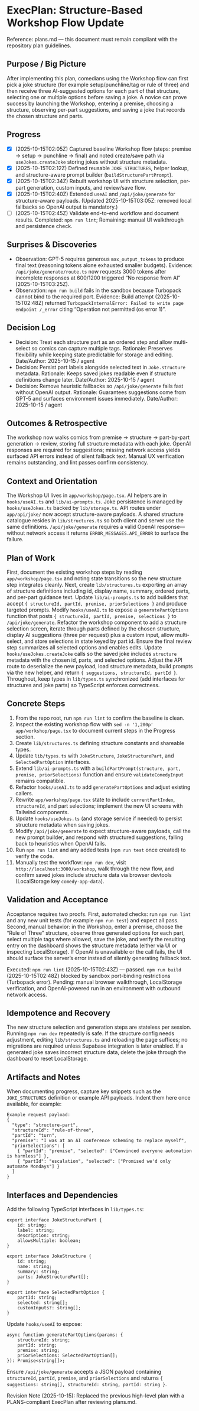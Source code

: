 # ExecPlan: Structure-Based Workshop Flow Update

Reference: plans.md — this document must remain compliant with the repository plan guidelines.

## Purpose / Big Picture

After implementing this plan, comedians using the Workshop flow can first pick a joke structure (for example setup/punchline/tag or rule of three) and then receive three AI-suggested options for each part of that structure, selecting one or multiple options before saving a joke. A novice can prove success by launching the Workshop, entering a premise, choosing a structure, observing per-part suggestions, and saving a joke that records the chosen structure and parts.

## Progress

- [x] (2025-10-15T02:05Z) Captured baseline Workshop flow (steps: premise → setup → punchline → final) and noted create/save path via `useJokes.createJoke` storing jokes without structure metadata.
- [x] (2025-10-15T02:12Z) Defined reusable `JOKE_STRUCTURES`, helper lookup, and structure-aware prompt builder (`buildStructurePartPrompt`).
- [x] (2025-10-15T02:34Z) Rebuilt workshop UI with structure selection, per-part generation, custom inputs, and review/save flow.
- [x] (2025-10-15T02:40Z) Extended `useAI` and `/api/joke/generate` for structure-aware payloads. (Updated 2025-10-15T03:05Z: removed local fallbacks so OpenAI output is mandatory.)
- [ ] (2025-10-15T02:45Z) Validate end-to-end workflow and document results. Completed: `npm run lint`; Remaining: manual UI walkthrough and persistence check.

## Surprises & Discoveries

- Observation: GPT-5 requires generous `max_output_tokens` to produce final text (reasoning tokens alone exhausted smaller budgets).
  Evidence: `/api/joke/generate/route.ts` now requests 3000 tokens after incomplete responses at 600/1200 triggered “No response from AI” (2025-10-15T03:25Z).
- Observation: `npm run build` fails in the sandbox because Turbopack cannot bind to the required port.
  Evidence: Build attempt (2025-10-15T02:48Z) returned `TurbopackInternalError: Failed to write page endpoint /_error` citing “Operation not permitted (os error 1)”.

## Decision Log

- Decision: Treat each structure part as an ordered step and allow multi-select so comics can capture multiple tags.
  Rationale: Preserves flexibility while keeping state predictable for storage and editing.
  Date/Author: 2025-10-15 / agent
- Decision: Persist part labels alongside selected text in `Joke.structure` metadata.
  Rationale: Keeps saved jokes readable even if structure definitions change later.
  Date/Author: 2025-10-15 / agent
- Decision: Remove heuristic fallbacks so `/api/joke/generate` fails fast without OpenAI output.
  Rationale: Guarantees suggestions come from GPT-5 and surfaces environment issues immediately.
  Date/Author: 2025-10-15 / agent

## Outcomes & Retrospective

The workshop now walks comics from premise → structure → part-by-part generation → review, storing full structure metadata with each joke. OpenAI responses are required for suggestions; missing network access yields surfaced API errors instead of silent fallback text. Manual UX verification remains outstanding, and lint passes confirm consistency.

## Context and Orientation

The Workshop UI lives in `app/workshop/page.tsx`. AI helpers are in `hooks/useAI.ts` and `lib/ai-prompts.ts`. Joke persistence is managed by `hooks/useJokes.ts` backed by `lib/storage.ts`. API routes under `app/api/joke/` now accept structure-aware payloads. A shared structure catalogue resides in `lib/structures.ts` so both client and server use the same definitions. `/api/joke/generate` requires a valid OpenAI response—without network access it returns `ERROR_MESSAGES.API_ERROR` to surface the failure.

## Plan of Work

First, document the existing workshop steps by reading `app/workshop/page.tsx` and noting state transitions so the new structure step integrates cleanly. Next, create `lib/structures.ts` exporting an array of structure definitions including id, display name, summary, ordered parts, and per-part guidance text. Update `lib/ai-prompts.ts` to add builders that accept `{ structureId, partId, premise, priorSelections }` and produce targeted prompts. Modify `hooks/useAI.ts` to expose a `generatePartOptions` function that posts `{ structureId, partId, premise, selections }` to `/api/joke/generate`. Refactor the workshop component to add a structure selection screen, iterate through parts defined by the chosen structure, display AI suggestions (three per request) plus a custom input, allow multi-select, and store selections in state keyed by part id. Ensure the final review step summarizes all selected options and enables edits. Update `hooks/useJokes.createJoke` calls so the saved joke includes `structure` metadata with the chosen id, parts, and selected options. Adjust the API route to deserialize the new payload, load structure metadata, build prompts via the new helper, and return `{ suggestions, structureId, partId }`. Throughout, keep types in `lib/types.ts` synchronized (add interfaces for structures and joke parts) so TypeScript enforces correctness.

## Concrete Steps

1. From the repo root, run `npm run lint` to confirm the baseline is clean.
2. Inspect the existing workshop flow with `sed -n '1,200p' app/workshop/page.tsx` to document current steps in the Progress section.
3. Create `lib/structures.ts` defining structure constants and shareable types.
4. Update `lib/types.ts` with `JokeStructure`, `JokeStructurePart`, and `SelectedPartOption` interfaces.
5. Extend `lib/ai-prompts.ts` with a `buildPartPrompt(structure, part, premise, priorSelections)` function and ensure `validateComedyInput` remains compatible.
6. Refactor `hooks/useAI.ts` to add `generatePartOptions` and adjust existing callers.
7. Rewrite `app/workshop/page.tsx` state to include `currentPartIndex`, `structureId`, and part selections; implement the new UI screens with Tailwind components.
8. Update `hooks/useJokes.ts` (and storage service if needed) to persist structure metadata when saving jokes.
9. Modify `/api/joke/generate` to expect structure-aware payloads, call the new prompt builder, and respond with structured suggestions, falling back to heuristics when OpenAI fails.
10. Run `npm run lint` and any added tests (`npm run test` once created) to verify the code.
11. Manually test the workflow: `npm run dev`, visit `http://localhost:3000/workshop`, walk through the new flow, and confirm saved jokes include structure data via browser devtools (LocalStorage key `comedy-app-data`).

## Validation and Acceptance

Acceptance requires two proofs. First, automated checks: run `npm run lint` and any new unit tests (for example `npm run test`) and expect all pass. Second, manual behavior: in the Workshop, enter a premise, choose the “Rule of Three” structure, observe three generated options for each part, select multiple tags where allowed, save the joke, and verify the resulting entry on the dashboard shows the structure metadata (either via UI or inspecting LocalStorage). If OpenAI is unavailable or the call fails, the UI should surface the server’s error instead of silently generating fallback text.

Executed: `npm run lint` (2025-10-15T02:43Z) — passed. `npm run build` (2025-10-15T02:48Z) blocked by sandbox port-binding restrictions (Turbopack error). Pending: manual browser walkthrough, LocalStorage verification, and OpenAI-powered run in an environment with outbound network access.

## Idempotence and Recovery

The new structure selection and generation steps are stateless per session. Running `npm run dev` repeatedly is safe. If the structure config needs adjustment, editing `lib/structures.ts` and reloading the page suffices; no migrations are required unless Supabase integration is later enabled. If a generated joke saves incorrect structure data, delete the joke through the dashboard to reset LocalStorage.

## Artifacts and Notes

When documenting progress, capture key snippets such as the `JOKE_STRUCTURES` definition or example API payloads. Indent them here once available, for example:

    Example request payload:
    {
      "type": "structure-part",
      "structureId": "rule-of-three",
      "partId": "turn",
      "premise": "I was at an AI conference scheming to replace myself",
      "priorSelections": [
        { "partId": "premise", "selected": ["Convinced everyone automation is harmless"] },
        { "partId": "escalation", "selected": ["Promised we'd only automate Mondays"] }
      ]
    }

## Interfaces and Dependencies

Add the following TypeScript interfaces in `lib/types.ts`:

    export interface JokeStructurePart {
        id: string;
        label: string;
        description: string;
        allowsMultiple: boolean;
    }

    export interface JokeStructure {
        id: string;
        name: string;
        summary: string;
        parts: JokeStructurePart[];
    }

    export interface SelectedPartOption {
        partId: string;
        selected: string[];
        customInputs?: string[];
    }

Update `hooks/useAI` to expose:

    async function generatePartOptions(params: {
        structureId: string;
        partId: string;
        premise: string;
        priorSelections: SelectedPartOption[];
    }): Promise<string[]>;

Ensure `/api/joke/generate` accepts a JSON payload containing `structureId`, `partId`, `premise`, and `priorSelections` and returns `{ suggestions: string[], structureId: string, partId: string }`.

Revision Note (2025-10-15): Replaced the previous high-level plan with a PLANS-compliant ExecPlan after reviewing plans.md.
